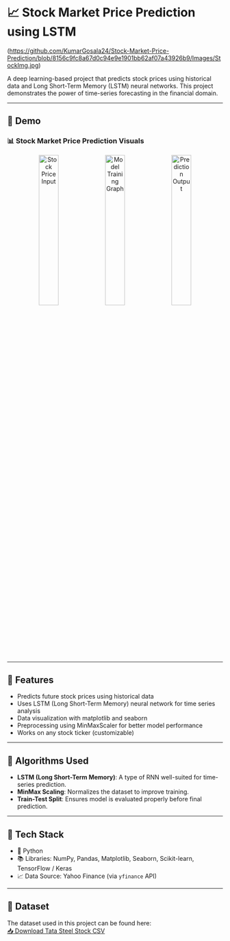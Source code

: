 # 📈 Stock Market Price Prediction using LSTM

(https://github.com/KumarGosala24/Stock-Market-Price-Prediction/blob/8156c9fc8a67d0c94e9e1901bb62af07a43926b9/Images/StockImg.jpg)

A deep learning-based project that predicts stock prices using historical data and Long Short-Term Memory (LSTM) neural networks. This project demonstrates the power of time-series forecasting in the financial domain.

---

## 🚀 Demo

### 📊 Stock Market Price Prediction Visuals

<p align="center">
  <img src="https://github.com/yourusername/yourrepo/assets/screenshot1.png" alt="Stock Price Input" width="30%" />
  <img src="https://github.com/yourusername/yourrepo/assets/screenshot2.png" alt="Model Training Graph" width="30%" />
  <img src="https://github.com/yourusername/yourrepo/assets/screenshot3.png" alt="Prediction Output" width="30%" />
</p>

---

## 📌 Features

- Predicts future stock prices using historical data
- Uses LSTM (Long Short-Term Memory) neural network for time series analysis
- Data visualization with matplotlib and seaborn
- Preprocessing using MinMaxScaler for better model performance
- Works on any stock ticker (customizable)

---

## 🧠 Algorithms Used

- **LSTM (Long Short-Term Memory)**: A type of RNN well-suited for time-series prediction.
- **MinMax Scaling**: Normalizes the dataset to improve training.
- **Train-Test Split**: Ensures model is evaluated properly before final prediction.

---

## 🔧 Tech Stack

- 🐍 Python
- 📚 Libraries: NumPy, Pandas, Matplotlib, Seaborn, Scikit-learn, TensorFlow / Keras
- 📈 Data Source: Yahoo Finance (via `yfinance` API)

---

## 📁 Dataset

The dataset used in this project can be found here:  
[📥 Download Tata Steel Stock CSV](https://github.com/KumarGosala24/Stock-Market-Price-Prediction/blob/9d6b30bb9d1ff10ca9b1ccd5d7c3a63158b9336d/Reliance.csv)


